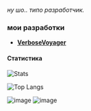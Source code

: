 *ну шо.. типо разработчик.*

### мои разработки
- **[VerboseVoyager](https://github.com/1wtsyd/VerboseVoyager)**

#### Статистика
![Stats](https://github-readme-stats.vercel.app/api?username=1wtsyd&count_private=true&hide_title=false&theme=github_dark&locale=ru&&hide_border=true)

![Top Langs](https://github-readme-stats.vercel.app/api/top-langs/?username=1wtsyd&hide_title=true&theme=github_dark&hide_border=true&layout=compact)

![image](https://user-images.githubusercontent.com/83592338/194636483-f253210d-39ed-448c-ae89-0fc662051d93.png)
![image](https://user-images.githubusercontent.com/83592338/194636624-0194a8f1-6ff3-4662-8b58-2566e532c91b.png)

